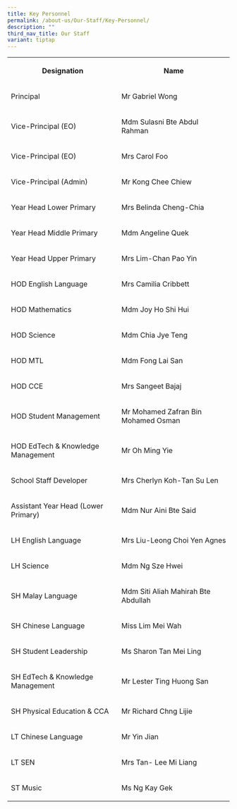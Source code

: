 ```yaml
---
title: Key Personnel
permalink: /about-us/Our-Staff/Key-Personnel/
description: ""
third_nav_title: Our Staff
variant: tiptap
---
```

<table style="minWidth: 50px">
<colgroup>
<col>
<col>
</colgroup>
<tbody>
<tr>
<th rowspan="1" colspan="1">
<p>Designation</p>
</th>
<th rowspan="1" colspan="1">
<p>Name</p>
</th>
</tr>
<tr>
<td rowspan="1" colspan="1">
<p>Principal</p>
</td>
<td rowspan="1" colspan="1">
<p>Mr Gabriel Wong</p>
</td>
</tr>
<tr>
<td rowspan="1" colspan="1">
<p>Vice-Principal (EO)</p>
</td>
<td rowspan="1" colspan="1">
<p>Mdm Sulasni Bte Abdul Rahman</p>
</td>
</tr>
<tr>
<td rowspan="1" colspan="1">
<p>Vice-Principal (EO)</p>
</td>
<td rowspan="1" colspan="1">
<p>Mrs Carol Foo</p>
</td>
</tr>
<tr>
<td rowspan="1" colspan="1">
<p>Vice-Principal (Admin)</p>
</td>
<td rowspan="1" colspan="1">
<p>Mr Kong Chee Chiew</p>
</td>
</tr>
<tr>
<td rowspan="1" colspan="1">
<p>Year Head Lower Primary</p>
</td>
<td rowspan="1" colspan="1">
<p>Mrs Belinda Cheng-Chia</p>
</td>
</tr>
<tr>
<td rowspan="1" colspan="1">
<p>Year Head Middle Primary</p>
</td>
<td rowspan="1" colspan="1">
<p>Mdm Angeline Quek</p>
</td>
</tr>
<tr>
<td rowspan="1" colspan="1">
<p>Year Head Upper Primary</p>
</td>
<td rowspan="1" colspan="1">
<p>Mrs Lim-Chan Pao Yin</p>
</td>
</tr>
<tr>
<td rowspan="1" colspan="1">
<p>HOD English Language</p>
</td>
<td rowspan="1" colspan="1">
<p>Mrs Camilia Cribbett</p>
</td>
</tr>
<tr>
<td rowspan="1" colspan="1">
<p>HOD Mathematics</p>
</td>
<td rowspan="1" colspan="1">
<p>Mdm Joy Ho Shi Hui</p>
</td>
</tr>
<tr>
<td rowspan="1" colspan="1">
<p>HOD Science</p>
</td>
<td rowspan="1" colspan="1">
<p>Mdm Chia Jye Teng</p>
</td>
</tr>
<tr>
<td rowspan="1" colspan="1">
<p>HOD MTL</p>
</td>
<td rowspan="1" colspan="1">
<p>Mdm Fong Lai San</p>
</td>
</tr>
<tr>
<td rowspan="1" colspan="1">
<p>HOD CCE</p>
</td>
<td rowspan="1" colspan="1">
<p>Mrs Sangeet Bajaj</p>
</td>
</tr>
<tr>
<td rowspan="1" colspan="1">
<p>HOD Student Management</p>
</td>
<td rowspan="1" colspan="1">
<p>Mr Mohamed Zafran Bin Mohamed Osman</p>
</td>
</tr>
<tr>
<td rowspan="1" colspan="1">
<p>HOD EdTech &amp; Knowledge Management</p>
</td>
<td rowspan="1" colspan="1">
<p>Mr Oh Ming Yie</p>
</td>
</tr>
<tr>
<td rowspan="1" colspan="1">
<p>School Staff Developer</p>
</td>
<td rowspan="1" colspan="1">
<p>Mrs Cherlyn Koh-Tan Su Len</p>
</td>
</tr>
<tr>
<td rowspan="1" colspan="1">
<p>Assistant Year Head (Lower Primary)</p>
</td>
<td rowspan="1" colspan="1">
<p>Mdm Nur Aini Bte Said</p>
</td>
</tr>
<tr>
<td rowspan="1" colspan="1">
<p>LH English Language</p>
</td>
<td rowspan="1" colspan="1">
<p>Mrs Liu-Leong Choi Yen Agnes</p>
</td>
</tr>
<tr>
<td rowspan="1" colspan="1">
<p>LH Science</p>
</td>
<td rowspan="1" colspan="1">
<p>Mdm Ng Sze Hwei</p>
</td>
</tr>
<tr>
<td rowspan="1" colspan="1">
<p>SH Malay Language</p>
</td>
<td rowspan="1" colspan="1">
<p>Mdm Siti Aliah Mahirah Bte Abdullah</p>
</td>
</tr>
<tr>
<td rowspan="1" colspan="1">
<p>SH Chinese Language</p>
</td>
<td rowspan="1" colspan="1">
<p>Miss Lim Mei Wah</p>
</td>
</tr>
<tr>
<td rowspan="1" colspan="1">
<p>SH Student Leadership</p>
</td>
<td rowspan="1" colspan="1">
<p>Ms Sharon Tan Mei Ling</p>
</td>
</tr>
<tr>
<td rowspan="1" colspan="1">
<p>SH EdTech &amp; Knowledge Management</p>
</td>
<td rowspan="1" colspan="1">
<p>Mr Lester Ting Huong San</p>
</td>
</tr>
<tr>
<td rowspan="1" colspan="1">
<p>SH Physical Education &amp; CCA</p>
</td>
<td rowspan="1" colspan="1">
<p>Mr Richard Chng Lijie</p>
</td>
</tr>
<tr>
<td rowspan="1" colspan="1">
<p>LT Chinese Language</p>
</td>
<td rowspan="1" colspan="1">
<p>Mr Yin Jian</p>
</td>
</tr>
<tr>
<td rowspan="1" colspan="1">
<p>LT SEN</p>
</td>
<td rowspan="1" colspan="1">
<p>Mrs Tan- Lee Mi Liang</p>
</td>
</tr>
<tr>
<td rowspan="1" colspan="1">
<p>ST Music</p>
</td>
<td rowspan="1" colspan="1">
<p>Ms Ng Kay Gek</p>
</td>
</tr>
</tbody>
</table>
<p></p>